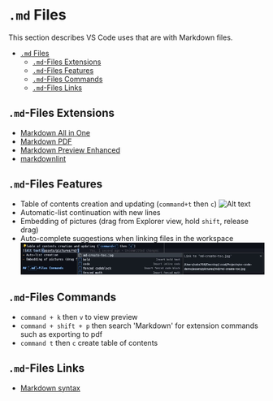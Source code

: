 
# `.md` Files

This section describes VS Code uses that are with Markdown files.

- [`.md` Files](#md-files)
  - [`.md`-Files Extensions](#md-files-extensions)
  - [`.md`-Files Features](#md-files-features)
  - [`.md`-Files Commands](#md-files-commands)
  - [`.md`-Files Links](#md-files-links)

## `.md`-Files Extensions

- [Markdown All in One](https://marketplace.visualstudio.com/items?itemName=yzhang.markdown-all-in-one)
- [Markdown PDF](https://marketplace.visualstudio.com/items?itemName=yzane.markdown-pdf)
- [Markdown Preview Enhanced](https://marketplace.visualstudio.com/items?itemName=shd101wyy.markdown-preview-enhanced)
- [markdownlint](https://marketplace.visualstudio.com/items?itemName=DavidAnson.vscode-markdownlint)

## `.md`-Files Features

- Table of contents creation and updating (`command+t` then `c`)
![Alt text](pictures/md/)
- Automatic-list continuation with new lines
- Embedding of pictures (drag from Explorer view, hold `shift`, release drag)
- Auto-complete suggestions when linking files in the workspace
![Alt text](pictures/md/md-auto-complete-when-linking-files.jpg)

## `.md`-Files Commands

- `command + k` then `v` to view preview
- `command + shift + p` then search 'Markdown' for extension commands such as exporting to pdf
- `command t` then `c` create table of contents

## `.md`-Files Links

- [Markdown syntax](https://www.markdownguide.org/basic-syntax/)
